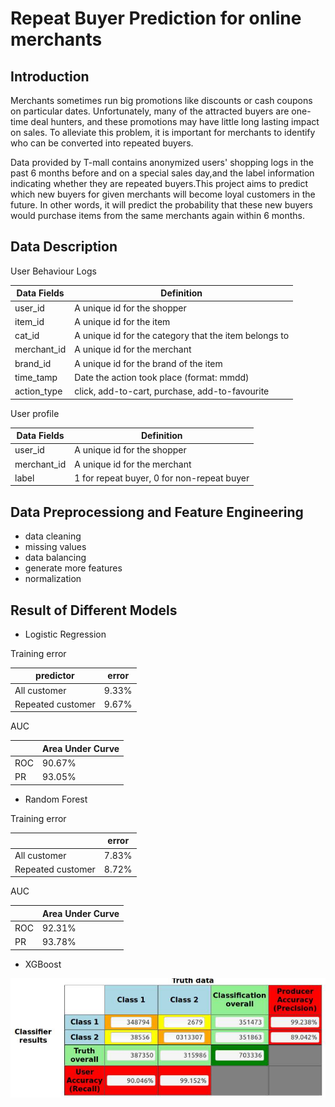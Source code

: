 # Repeat Buyer Prediction for online merchants

## Introduction
Merchants sometimes run big promotions like discounts or cash coupons on
particular dates. Unfortunately, many of the attracted buyers are one-time deal hunters, and these promotions may have little long lasting impact on sales. To alleviate this problem, it is important for merchants to identify who can be converted into repeated buyers.

Data provided by T-mall contains anonymized users' shopping logs in the past 6
months before and on a special sales day,and the label information indicating
whether they are repeated buyers.This project aims to predict which new buyers for given merchants will become loyal customers in the future. In other words, it will predict the probability that these new buyers would purchase items from the same merchants again within 6 months.

## Data Description
User Behaviour Logs

| Data Fields   | Definition    |
|---------------|---------------|
| user_id       | A unique id for the shopper   | 
| item_id       | A unique id for the item      |
| cat_id        | A unique id for the category that the item belongs to| 
| merchant_id   | A unique id for the merchant |
| brand_id      | A unique id for the brand of the item|
| time_tamp     | Date the action took place (format: mmdd)|
| action_type   | click, add-to-cart, purchase, add-to-favourite|

User profile

| Data Fields   | Definition    |
|---------------|---------------|
| user_id       | A unique id for the shopper   | 
| merchant_id   | A unique id for the merchant      |
| label         | 1 for repeat buyer, 0 for non-repeat buyer| 

## Data Preprocessiong and Feature Engineering
* data cleaning
* missing values
* data balancing
* generate more features
* normalization

## Result of Different Models
* Logistic Regression

Training error

|    predictor	    | error    |
|-------------------|----------|
| All customer      | 9.33%    | 
| Repeated customer | 9.67%    |

AUC

|    	| Area Under Curve    |
|-------|---------------------|
| ROC   | 90.67%    | 
| PR    | 93.05%    |

* Random Forest

Training error

|    				| error    |
|-------------------|----------|
| All customer      | 7.83%    | 
| Repeated customer | 8.72%    |

AUC

|    	| Area Under Curve    |
|-------|---------------------|
| ROC   | 92.31%    | 
| PR    | 93.78%    |

* XGBoost

![xgb](https://github.com/kaito4213/Big-data-analytics-on-spark/blob/master/prediction-of-repeat-buyers/img/xgboost.png)
